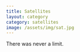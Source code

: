 ```yaml
---
title: Satellites
layout: category
category: satellites
image: /assets/img/sat.jpg
---
```


There was never a limit.

